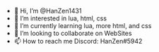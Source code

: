 - 👋 Hi, I’m @HanZen1431
- 👀 I’m interested in lua, html, css
- 🌱 I’m currently learning lua, more html, and css
- 💞️ I’m looking to collaborate on WebSites
- 📫 How to reach me Discord: HanZen#5942

<!---
HanZen1431/HanZen1431 is a ✨ special ✨ repository because its `README.md` (this file) appears on your GitHub profile.
You can click the Preview link to take a look at your changes.
--->
